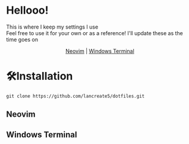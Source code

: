 # Hellooo!
<p>
This is where I keep my settings I use<br>
Feel free to use it for your own or as a reference! 
I'll update these as the time goes on
</p>

<p align="center">
<a href="https://github.com/LanCreates/dotfiles/blob/main/README.md#neovim">Neovim</a> | 
<a href="https://github.com/LanCreates/dotfiles/blob/main/README.md#windows-terminal">Windows Terminal</a>
</p>

# 🛠Installation
```
git clone https://github.com/lancreate5/dotfiles.git
```

## Neovim

## Windows Terminal
